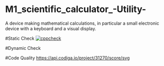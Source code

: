 # M1_scientific_calculator_-Utility-
A device making mathematical calculations, in particular a small electronic device with a keyboard and a visual display.

#Static Check
[![cppcheck](https://github.com/allenthomas21/M1_scientific_calc_Utility/actions/workflows/static-check.yml/badge.svg)](https://github.com/allenthomas21/M1_scientific_calc_Utility/actions/workflows/static-check.yml)

#Dynamic Check


#Code Quality
https://api.codiga.io/project/31270/score/svg
